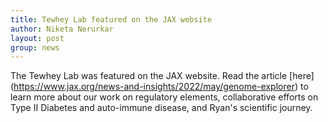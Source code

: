```yaml
---
title: Tewhey Lab featured on the JAX website
author: Niketa Nerurkar
layout: post
group: news
---
```


The Tewhey Lab was featured on the JAX website. Read the article [here] (https://www.jax.org/news-and-insights/2022/may/genome-explorer) to learn more about our work on regulatory elements, collaborative efforts on Type II Diabetes and auto-immune disease, and Ryan's scientific journey. 